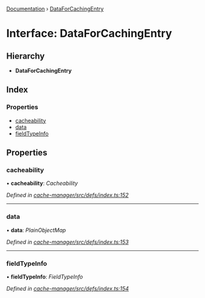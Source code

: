 [Documentation](../README.md) › [DataForCachingEntry](dataforcachingentry.md)

# Interface: DataForCachingEntry

## Hierarchy

* **DataForCachingEntry**

## Index

### Properties

* [cacheability](dataforcachingentry.md#cacheability)
* [data](dataforcachingentry.md#data)
* [fieldTypeInfo](dataforcachingentry.md#fieldtypeinfo)

## Properties

###  cacheability

• **cacheability**: *Cacheability*

*Defined in [cache-manager/src/defs/index.ts:152](https://github.com/badbatch/graphql-box/blob/d57a12a/packages/cache-manager/src/defs/index.ts#L152)*

___

###  data

• **data**: *PlainObjectMap*

*Defined in [cache-manager/src/defs/index.ts:153](https://github.com/badbatch/graphql-box/blob/d57a12a/packages/cache-manager/src/defs/index.ts#L153)*

___

###  fieldTypeInfo

• **fieldTypeInfo**: *FieldTypeInfo*

*Defined in [cache-manager/src/defs/index.ts:154](https://github.com/badbatch/graphql-box/blob/d57a12a/packages/cache-manager/src/defs/index.ts#L154)*

